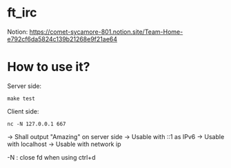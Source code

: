 # ft_irc

Notion: https://comet-sycamore-801.notion.site/Team-Home-e792cf6da5824c139b21268e9f21ae64

# How to use it?

Server side:
```
make test
```

Client side:
```
nc -N 127.0.0.1 667
```
-> Shall output "Amazing" on server side
-> Usable with ::1 as IPv6
-> Usable with localhost
-> Usable with network ip

-N : close fd when using ctrl+d
